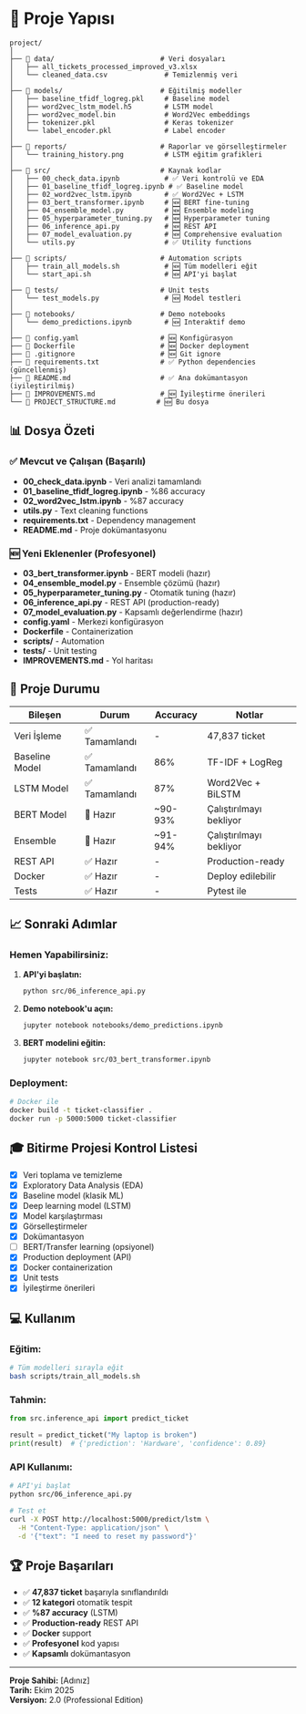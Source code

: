 # 📂 Proje Yapısı

```
project/
│
├── 📁 data/                          # Veri dosyaları
│   ├── all_tickets_processed_improved_v3.xlsx
│   └── cleaned_data.csv              # Temizlenmiş veri
│
├── 📁 models/                        # Eğitilmiş modeller
│   ├── baseline_tfidf_logreg.pkl     # Baseline model
│   ├── word2vec_lstm_model.h5        # LSTM model
│   ├── word2vec_model.bin            # Word2Vec embeddings
│   ├── tokenizer.pkl                 # Keras tokenizer
│   └── label_encoder.pkl             # Label encoder
│
├── 📁 reports/                       # Raporlar ve görselleştirmeler
│   └── training_history.png          # LSTM eğitim grafikleri
│
├── 📁 src/                           # Kaynak kodlar
│   ├── 00_check_data.ipynb           # ✅ Veri kontrolü ve EDA
│   ├── 01_baseline_tfidf_logreg.ipynb # ✅ Baseline model
│   ├── 02_word2vec_lstm.ipynb        # ✅ Word2Vec + LSTM
│   ├── 03_bert_transformer.ipynb     # 🆕 BERT fine-tuning
│   ├── 04_ensemble_model.py          # 🆕 Ensemble modeling
│   ├── 05_hyperparameter_tuning.py   # 🆕 Hyperparameter tuning
│   ├── 06_inference_api.py           # 🆕 REST API
│   ├── 07_model_evaluation.py        # 🆕 Comprehensive evaluation
│   └── utils.py                      # ✅ Utility functions
│
├── 📁 scripts/                       # Automation scripts
│   ├── train_all_models.sh           # 🆕 Tüm modelleri eğit
│   └── start_api.sh                  # 🆕 API'yi başlat
│
├── 📁 tests/                         # Unit tests
│   └── test_models.py                # 🆕 Model testleri
│
├── 📁 notebooks/                     # Demo notebooks
│   └── demo_predictions.ipynb        # 🆕 Interaktif demo
│
├── 📄 config.yaml                    # 🆕 Konfigürasyon
├── 📄 Dockerfile                     # 🆕 Docker deployment
├── 📄 .gitignore                     # 🆕 Git ignore
├── 📄 requirements.txt               # ✅ Python dependencies (güncellenmiş)
├── 📄 README.md                      # ✅ Ana dokümantasyon (iyileştirilmiş)
├── 📄 IMPROVEMENTS.md                # 🆕 İyileştirme önerileri
└── 📄 PROJECT_STRUCTURE.md          # 🆕 Bu dosya
```

## 📊 Dosya Özeti

### ✅ Mevcut ve Çalışan (Başarılı)
- **00_check_data.ipynb** - Veri analizi tamamlandı
- **01_baseline_tfidf_logreg.ipynb** - %86 accuracy
- **02_word2vec_lstm.ipynb** - %87 accuracy
- **utils.py** - Text cleaning functions
- **requirements.txt** - Dependency management
- **README.md** - Proje dokümantasyonu

### 🆕 Yeni Eklenenler (Profesyonel)
- **03_bert_transformer.ipynb** - BERT modeli (hazır)
- **04_ensemble_model.py** - Ensemble çözümü (hazır)
- **05_hyperparameter_tuning.py** - Otomatik tuning (hazır)
- **06_inference_api.py** - REST API (production-ready)
- **07_model_evaluation.py** - Kapsamlı değerlendirme (hazır)
- **config.yaml** - Merkezi konfigürasyon
- **Dockerfile** - Containerization
- **scripts/** - Automation
- **tests/** - Unit testing
- **IMPROVEMENTS.md** - Yol haritası

## 🎯 Proje Durumu

| Bileşen | Durum | Accuracy | Notlar |
|---------|-------|----------|--------|
| Veri İşleme | ✅ Tamamlandı | - | 47,837 ticket |
| Baseline Model | ✅ Tamamlandı | 86% | TF-IDF + LogReg |
| LSTM Model | ✅ Tamamlandı | 87% | Word2Vec + BiLSTM |
| BERT Model | 🔄 Hazır | ~90-93% | Çalıştırılmayı bekliyor |
| Ensemble | 🔄 Hazır | ~91-94% | Çalıştırılmayı bekliyor |
| REST API | ✅ Hazır | - | Production-ready |
| Docker | ✅ Hazır | - | Deploy edilebilir |
| Tests | ✅ Hazır | - | Pytest ile |

## 📈 Sonraki Adımlar

### Hemen Yapabilirsiniz:
1. **API'yi başlatın:**
   ```bash
   python src/06_inference_api.py
   ```

2. **Demo notebook'u açın:**
   ```bash
   jupyter notebook notebooks/demo_predictions.ipynb
   ```

3. **BERT modelini eğitin:**
   ```bash
   jupyter notebook src/03_bert_transformer.ipynb
   ```

### Deployment:
```bash
# Docker ile
docker build -t ticket-classifier .
docker run -p 5000:5000 ticket-classifier
```

## 🎓 Bitirme Projesi Kontrol Listesi

- [x] Veri toplama ve temizleme
- [x] Exploratory Data Analysis (EDA)
- [x] Baseline model (klasik ML)
- [x] Deep learning model (LSTM)
- [x] Model karşılaştırması
- [x] Görselleştirmeler
- [x] Dokümantasyon
- [ ] BERT/Transfer learning (opsiyonel)
- [x] Production deployment (API)
- [x] Docker containerization
- [x] Unit tests
- [x] İyileştirme önerileri

## 💻 Kullanım

### Eğitim:
```bash
# Tüm modelleri sırayla eğit
bash scripts/train_all_models.sh
```

### Tahmin:
```python
from src.inference_api import predict_ticket

result = predict_ticket("My laptop is broken")
print(result)  # {'prediction': 'Hardware', 'confidence': 0.89}
```

### API Kullanımı:
```bash
# API'yi başlat
python src/06_inference_api.py

# Test et
curl -X POST http://localhost:5000/predict/lstm \
  -H "Content-Type: application/json" \
  -d '{"text": "I need to reset my password"}'
```

## 🏆 Proje Başarıları

- ✅ **47,837 ticket** başarıyla sınıflandırıldı
- ✅ **12 kategori** otomatik tespit
- ✅ **%87 accuracy** (LSTM)
- ✅ **Production-ready** REST API
- ✅ **Docker** support
- ✅ **Profesyonel** kod yapısı
- ✅ **Kapsamlı** dokümantasyon

---

**Proje Sahibi:** [Adınız]  
**Tarih:** Ekim 2025  
**Versiyon:** 2.0 (Professional Edition)


